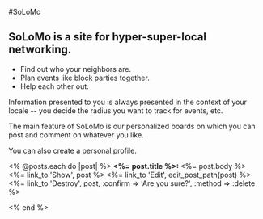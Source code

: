 #SoLoMo

## SoLoMo is a site for hyper-super-local networking. 

* Find out who your neighbors are. 
* Plan events like block parties together. 
* Help each other out. 

Information presented to you is always presented in the context of your locale -- you decide the radius you want to track for events, etc. 

The main feature of SoLoMo is our personalized boards on which you can post and comment on whatever you like. 

You can also create a personal profile. 


<% @posts.each do |post| %>
	<tr>
  	<td><strong><%= post.title %>: </strong><%= post.body %></td>
  	<td><%= link_to 'Show', post %></td>
  	<td><%= link_to 'Edit', edit_post_path(post) %></td>
    <td><%= link_to 'Destroy', post, :confirm => 'Are you sure?', :method => :delete %></td>
    <br>
  </tr>
<% end %>